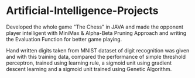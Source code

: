 # Artificial-Intelligence-Projects

Developed the whole game "The Chess" in JAVA and made the
opponent player intelligent with MiniMax & Alpha-Beta Pruning
Approach and writing the Evaluation Function for better game playing.

Hand written digits taken from MNIST dataset of digit recognition was
given and with this training data, compared the performance of simple
threshold perceptron, trained using learning rule, a sigmoid unit using
gradient descent learning and a sigmoid unit trained using Genetic
Algorithm.
